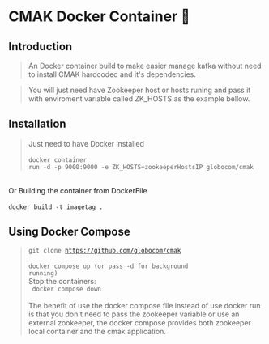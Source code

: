 # CMAK Docker Container 🐳

## Introduction

> An Docker container build to make easier manage kafka without need to install CMAK hardcoded and it's dependencies.

> You will just need have  Zookeeper host or hosts runing and pass it with enviroment variable called ZK_HOSTS as the example bellow.

## Installation

> Just need to have Docker installed <br><br> <code>docker container run -d -p 9000:9000 -e ZK_HOSTS=zookeeperHostsIP globocom/cmak </code>
<br>
Or
Building the container from  DockerFile 
<br><br>
<code>docker build -t imagetag . </code>

## Using Docker Compose 

> <code>git clone https://github.com/globocom/cmak </code> <br>
> <code>docker compose up (or pass -d for background running)</code> <br>
> Stop the containers:<br>
> <code> docker compose down </code> <br>
> The benefit of use the docker compose file instead of use docker run is that you don't need to pass the zookeeper variable or use an external zookeeper, the docker compose provides both zookeeper local container and the cmak application.
